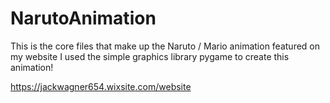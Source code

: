 # NarutoAnimation

This is the core files that make up the Naruto / Mario animation featured on my website I used the simple graphics library pygame to create this animation! 

https://jackwagner654.wixsite.com/website
